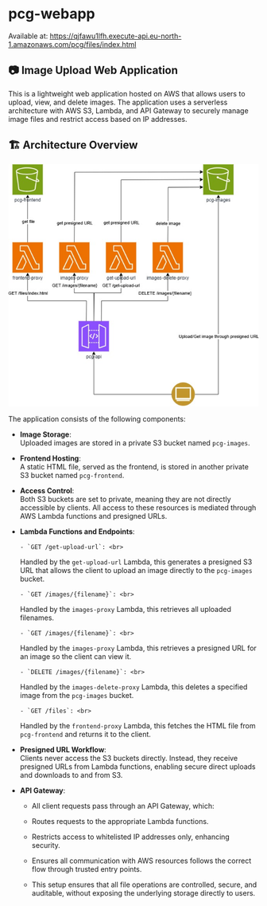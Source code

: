 # pcg-webapp

Available at: https://qjfawu1lfh.execute-api.eu-north-1.amazonaws.com/pcg/files/index.html

## 📷 Image Upload Web Application

This is a lightweight web application hosted on AWS that allows users to upload, view, and delete images. The application uses a serverless architecture with AWS S3, Lambda, and API Gateway to securely manage image files and restrict access based on IP addresses.

## 🏗️ Architecture Overview

![](architecture.jpg)

The application consists of the following components:

- **Image Storage**: <br>
  Uploaded images are stored in a private S3 bucket named `pcg-images`.

- **Frontend Hosting**: <br>
  A static HTML file, served as the frontend, is stored in another private S3 bucket named `pcg-frontend`.

- **Access Control**: <br>
  Both S3 buckets are set to private, meaning they are not directly accessible by clients. All access to these resources is mediated through AWS Lambda functions and presigned URLs.

- **Lambda Functions and Endpoints**:

      - `GET /get-upload-url`: <br>

  Handled by the `get-upload-url` Lambda, this generates a presigned S3 URL that allows the client to upload an image directly to the `pcg-images` bucket.

      - `GET /images/{filename}`: <br>

  Handled by the `images-proxy` Lambda, this retrieves all uploaded filenames.

      - `GET /images/{filename}`: <br>

  Handled by the `images-proxy` Lambda, this retrieves a presigned URL for an image so the client can view it.

      - `DELETE /images/{filename}`: <br>

  Handled by the `images-delete-proxy` Lambda, this deletes a specified image from the `pcg-images` bucket.

      - `GET /files`: <br>

  Handled by the `frontend-proxy` Lambda, this fetches the HTML file from `pcg-frontend` and returns it to the client.

- **Presigned URL Workflow**: <br>
  Clients never access the S3 buckets directly. Instead, they receive presigned URLs from Lambda functions, enabling secure direct uploads and downloads to and from S3.

- **API Gateway**: <br>

  - All client requests pass through an API Gateway, which:

  - Routes requests to the appropriate Lambda functions.

  - Restricts access to whitelisted IP addresses only, enhancing security.

  - Ensures all communication with AWS resources follows the correct flow through trusted entry points.

  - This setup ensures that all file operations are controlled, secure, and auditable, without exposing the underlying storage directly to users.
